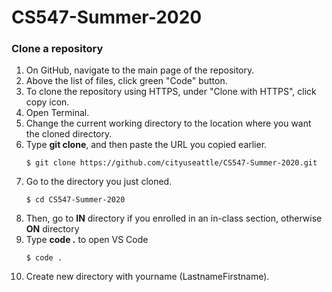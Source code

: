 # CS547-Summer-2020

### Clone a repository
1. On GitHub, navigate to the main page of the repository.
1. Above the list of files, click green "Code" button.
1. To clone the repository using HTTPS, under "Clone with HTTPS", click copy icon.
1. Open Terminal.
1. Change the current working directory to the location where you want the cloned directory.
1. Type **git clone**, and then paste the URL you copied earlier.
    ```
    $ git clone https://github.com/cityuseattle/CS547-Summer-2020.git
    ```
1. Go to the directory you just cloned.
    ```
    $ cd CS547-Summer-2020
    ```
1. Then, go to **IN** directory if you enrolled in an in-class section, otherwise **ON** directory
1. Type **code .** to open VS Code
    ```
    $ code .
    ```
1. Create new directory with yourname (LastnameFirstname).
